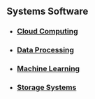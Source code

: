## Systems Software

- ### [Cloud Computing](cloud.md)
- ### [Data Processing](data.md)
- ### [Machine Learning](ml.md)
- ### [Storage Systems](storage.md)
